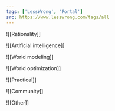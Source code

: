 ```yaml
---
tags: ['LessWrong', 'Portal']
src: https://www.lesswrong.com/tags/all
---
```


![[Rationality]]

![[Artificial intelligence]]

![[World modeling]]

![[World optimization]]

![[Practical]]

![[Community]]

![[Other]]